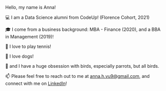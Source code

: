 Hello, my name is Anna! 

:computer: I am a Data Science alumni from CodeUp! (Florence Cohort, 2021)

:mortar_board: I come from a business background: MBA - Finance (2020), and a BBA in Management (2019)!

:tennis: I love to play tennis!

:dog: I love dogs!

:parrot: and I have a huge obsession with birds, especially parrots, but all birds.

:mailbox: Please feel free to reach out to me at anna.h.vu9@gmail.com, and connect with me on [LinkedIn](https://www.linkedin.com/in/annah-vu/)! 

